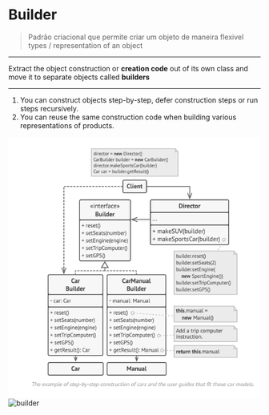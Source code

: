 # Builder

> Padrão criacional que permite criar um objeto de maneira flexivel 
> types / representation of an object

-----

Extract the object construction or **creation code** out of its own class and move it to separate objects called **builders**

-----

1. You can construct objects step-by-step, defer construction steps or run steps recursively.
2. You can reuse the same construction code when building various representations of products.

![car-builder](../../../../../../files/imgs/car-builder.png)
![builder](../../../../../../files/imgs/builder.JPG)
